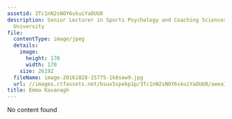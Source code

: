 ```yaml
---
assetid: 3Tc1nN2sNOY6skuiYaOUU8
description: Senior Lecturer in Sports Psychology and Coaching Sciences, Bournemouth
  University
file:
  contentType: image/jpeg
  details:
    image:
      height: 170
      width: 170
    size: 26192
  fileName: image-20161028-15775-1k8sew9.jpg
  url: //images.ctfassets.net/bsux5spekp1p/3Tc1nN2sNOY6skuiYaOUU8/aeea1eee9f3a30b7264e6032acec0f14/image-20161028-15775-1k8sew9.jpg
title: Emma Kavanagh
---
```

No content found